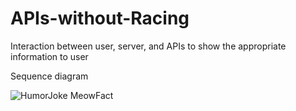 # APIs-without-Racing
Interaction between user, server, and APIs to show the appropriate information to user

Sequence diagram

![HumorJoke MeowFact](https://github.com/XingHang0921/APIs-without-Racing/assets/110357111/3889712c-55be-44bb-98a4-832fb8f4a894)


